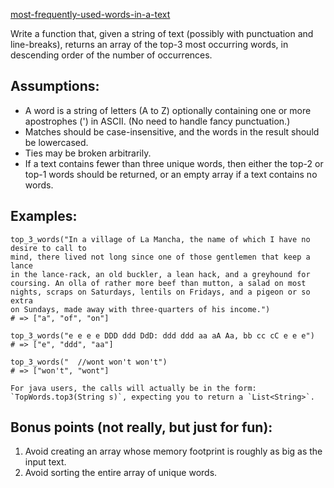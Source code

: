 [most-frequently-used-words-in-a-text](https://www.codewars.com/kata/51e056fe544cf36c410000fb)

Write a function that, given a string of text (possibly with punctuation and line-breaks),
returns an array of the top-3 most occurring words, in descending order of the number of occurrences.

Assumptions:
------------

- A word is a string of letters (A to Z) optionally containing one or more apostrophes (') in ASCII. (No need to handle fancy punctuation.)
- Matches should be case-insensitive, and the words in the result should be lowercased.
- Ties may be broken arbitrarily.
- If a text contains fewer than three unique words, then either the top-2 or top-1 words should be returned, or an empty array if a text contains no words.

Examples:
------------

```
top_3_words("In a village of La Mancha, the name of which I have no desire to call to
mind, there lived not long since one of those gentlemen that keep a lance
in the lance-rack, an old buckler, a lean hack, and a greyhound for
coursing. An olla of rather more beef than mutton, a salad on most
nights, scraps on Saturdays, lentils on Fridays, and a pigeon or so extra
on Sundays, made away with three-quarters of his income.")
# => ["a", "of", "on"]

top_3_words("e e e e DDD ddd DdD: ddd ddd aa aA Aa, bb cc cC e e e")
# => ["e", "ddd", "aa"]

top_3_words("  //wont won't won't")
# => ["won't", "wont"]
```

```if:java
For java users, the calls will actually be in the form: `TopWords.top3(String s)`, expecting you to return a `List<String>`.
```

Bonus points (not really, but just for fun):
------------

1. Avoid creating an array whose memory footprint is roughly as big as the input text.
2. Avoid sorting the entire array of unique words.